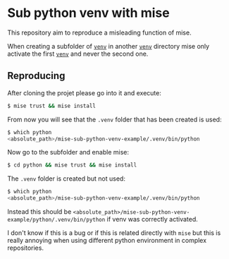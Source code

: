 # Sub python venv with mise

This repository aim to reproduce a misleading function of mise.

When creating a subfolder of [`venv`](https://docs.python.org/3/library/venv.html)
in another [`venv`](https://docs.python.org/3/library/venv.html) directory mise
only activate the first [`venv`](https://docs.python.org/3/library/venv.html)
and never the second one.

## Reproducing

After cloning the projet please go into it and execute:

```sh
$ mise trust && mise install
```

From now you will see that the `.venv` folder that has been created is used:

```sh
$ which python
<absolute_path>/mise-sub-python-venv-example/.venv/bin/python
```

Now go to the subfolder and enable mise:

```sh
$ cd python && mise trust && mise install
```

The `.venv` folder is created but not used:

```sh
$ which python
<absolute_path>/mise-sub-python-venv-example/.venv/bin/python
```

Instead this should be `<absolute_path>/mise-sub-python-venv-example/python/.venv/bin/python`
if venv was correctly activated.

I don't know if this is a bug or if this is related directly with `mise` but
this is really annoying when using different python environment in complex 
repositories.
